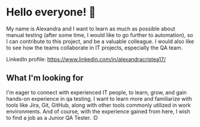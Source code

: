 # Hello everyone! 🦊

My name is Alexandra and I want to learn as much as possible about manual testing (after some time, I would like to go further to automation), so I can contribute to this project, and be a valuable colleague. I would also like to see how the teams collaborate in IT projects, especially the QA team. 

LinkedIn profile: https://www.linkedin.com/in/alexandracristea17/

## What I'm looking for

I'm eager to connect with experienced IT people, to learn, grow, and gain hands-on experience in qa testing. I want to learn more and familiarize with tools like Jira, Git, GitHub, along with other tools commonly utilized in work environments. 
And of course, with the experience gained from here, I wish to find a job as a Junior QA Tester. :D

